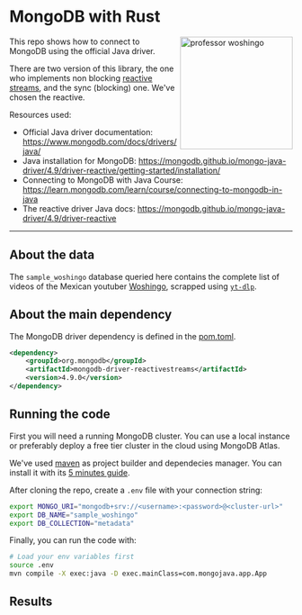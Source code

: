 <!-- markdownlint-disable MD033 -->
# MongoDB with Rust

<img align="right" width="200" src="https://weeklyosm.eu/wp-content/uploads/2019/05/adoptOpenJDK.jpg" alt="professor woshingo"/>

This repo shows how to connect to MongoDB using the official Java driver.

There are two version of this library, the one who implements non blocking
[reactive streams](http://www.reactive-streams.org/), and the sync (blocking)
one. We've chosen the reactive.

Resources used:

- Official Java driver documentation: <https://www.mongodb.com/docs/drivers/java/>
- Java installation for MongoDB: <https://mongodb.github.io/mongo-java-driver/4.9/driver-reactive/getting-started/installation/>
- Connecting to MongoDB with Java Course: <https://learn.mongodb.com/learn/course/connecting-to-mongodb-in-java>
- The reactive driver Java docs: <https://mongodb.github.io/mongo-java-driver/4.9/driver-reactive>

---

## About the data

The `sample_woshingo` database queried here contains the complete list of
videos of the Mexican youtuber [Woshingo](https://www.youtube.com/@Woshingo), scrapped using [`yt-dlp`](https://github.com/yt-dlp/yt-dlp).

## About the main dependency

The MongoDB driver dependency is defined in the [pom.toml](pom.xml).

```xml
<dependency>
    <groupId>org.mongodb</groupId>
    <artifactId>mongodb-driver-reactivestreams</artifactId>
    <version>4.9.0</version>
</dependency>
```

## Running the code

First you will need a running MongoDB cluster. You can use a local instance or
preferably deploy a free tier cluster in the cloud using MongoDB Atlas.

We've used [maven](https://maven.apache.org/) as project builder and dependecies
manager. You can install it with its
[5 minutes guide](https://maven.apache.org/guides/getting-started/maven-in-five-minutes.html).

After cloning the repo, create a `.env` file with your connection string:

```sh
export MONGO_URI="mongodb+srv://<username>:<password>@<cluster-url>"
export DB_NAME="sample_woshingo"
export DB_COLLECTION="metadata"
```

Finally, you can run the code with:

```sh
# Load your env variables first
source .env
mvn compile -X exec:java -D exec.mainClass=com.mongojava.app.App
```

## Results
